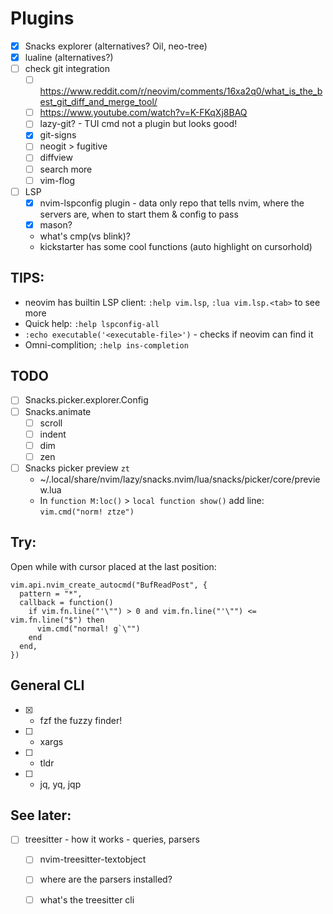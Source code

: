 
Plugins
===

- [x] Snacks explorer (alternatives? Oil, neo-tree)
- [x] lualine (alternatives?)
- [ ] check git integration
    - [ ] https://www.reddit.com/r/neovim/comments/16xa2q0/what_is_the_best_git_diff_and_merge_tool/
    - [ ] https://www.youtube.com/watch?v=K-FKqXj8BAQ
    - [ ] lazy-git? - TUI cmd not a plugin but looks good!
    - [x] git-signs
    - [ ] neogit > fugitive
    - [ ] diffview
    - [ ] search more
    - [ ] vim-flog
- [ ] LSP
    - [x] nvim-lspconfig plugin - data only repo that tells nvim, where the servers are, when to start them & config to pass
    - [x] mason?
    - what's cmp(vs blink)?
    - kickstarter has some cool functions (auto highlight on cursorhold)


## TIPS:

- neovim has builtin LSP client: `:help vim.lsp`, `:lua vim.lsp.<tab>` to see more
- Quick help: `:help lspconfig-all`
- `:echo executable('<executable-file>')` - checks if neovim can find it
- Omni-complition; `:help ins-completion`


## TODO

- [ ] Snacks.picker.explorer.Config
- [ ] Snacks.animate
    - [ ] scroll
    - [ ] indent
    - [ ] dim
    - [ ] zen
- [ ] Snacks picker preview `zt`
    - ~/.local/share/nvim/lazy/snacks.nvim/lua/snacks/picker/core/preview.lua
    - In `function M:loc()` > `local function show()` add line: `vim.cmd("norm! ztze")`


## Try:

Open while with cursor placed at the last position:

```
vim.api.nvim_create_autocmd("BufReadPost", {
  pattern = "*",
  callback = function()
    if vim.fn.line("'\"") > 0 and vim.fn.line("'\"") <= vim.fn.line("$") then
      vim.cmd("normal! g`\"")
    end
  end,
})
```


## General CLI

- [x] - fzf the fuzzy finder!
- [ ] - xargs
- [ ] - tldr
- [ ] - jq, yq, jqp


## See later:

- [ ] treesitter - how it works - queries, parsers
    - [ ] nvim-treesitter-textobject
    - [ ] where are the parsers installed?
    - [ ] what's the treesitter cli

